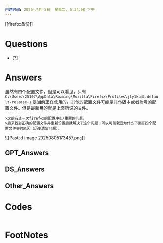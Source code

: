 ```yaml
---
创建时间: 2025-八月-5日  星期二, 5:34:08 下午
---
```

[[firefox备份]]

# Questions

- [?] 


# Answers

虽然有四个配置文件，但是可以看见，只有 `C:\Users\25107\AppData\Roaming\Mozilla\Firefox\Profiles\jty1ku42.default-release-1` 是当前正在使用的，其他的配置文件可能是其他版本或者账号的配置文件。但是最新用的就是上面所说的文件。

```ad-tip
>之前有过一次firefox的配置冲突/重置的问题。
>后来找到正确的配置文件并重新设置后就解决了这个问题；所以可能就是为什么下面有四个配置文件夹的原因（历史遗留问题）。
```

![[Pasted image 20250805173457.png]]
## GPT_Answers


## DS_Answers


## Other_Answers


# Codes

```python

```



# FootNotes